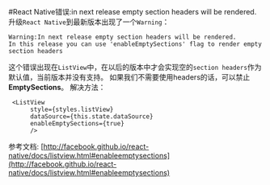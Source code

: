 #React Native错误:in next release empty section headers will be rendered.
升级`React Native`到最新版本出现了一个`Warning`：
```
Warning:In next release empty section headers will be rendered.
In this release you can use 'enableEmptySections' flag to render empty section headers
```

这个错误出现在`ListView`中，在以后的版本中才会实现空的`section headers`作为默认值，当前版本并没有支持。
如果我们不需要使用headers的话，可以禁止**EmptySections**。
解决方法：
```
 <ListView
      style={styles.listView}
      dataSource={this.state.dataSource}
      enableEmptySections={true}
      />
```
参考文档:
  [http://facebook.github.io/react-native/docs/listview.html#enableemptysections](http://facebook.github.io/react-native/docs/listview.html#enableemptysections)

